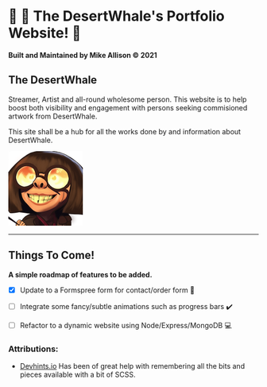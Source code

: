 # :whale: :palm_tree: The DesertWhale's Portfolio Website! :partying_face:

**Built and Maintained by Mike Allison &copy; 2021**

## The DesertWhale
Streamer, Artist and all-round wholesome person. This website is to help boost both visibility and engagement with persons seeking commisioned artwork from DesertWhale.

This site shall be a hub for all the works done by and information about DesertWhale.

![Desert's Midna Emote](assets\images\ednamode.png)

----

## Things To Come!

**A simple roadmap of features to be added.**
- [x] Update to a Formspree form for contact/order form :pencil:
- [ ] Integrate some fancy/subtle animations such as progress bars :heavy_check_mark:
- [ ] Refactor to a dynamic website using Node/Express/MongoDB :computer:


### Attributions: 

- [Devhints.io](https://devhints.io/sass) Has been of great help with remembering all the bits and pieces available with a bit of SCSS.
